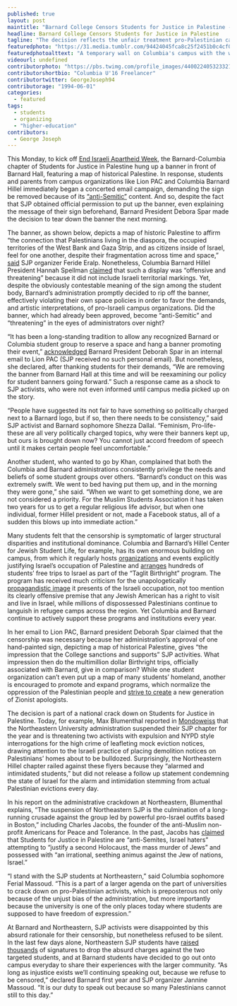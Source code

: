 ```yaml
---
published: true
layout: post
maintitle: "Barnard College Censors Students for Justice in Palestine - {Young}ist"
headline: Barnard College Censors Students for Justice in Palestine
tagline: "The decision reflects the unfair treatment pro-Palestinian campus activists face across the country"
featuredphoto: "https://31.media.tumblr.com/94424045fca8c25f2451b0c4cf0758d3/tumblr_inline_n2dwn1wugQ1rkj9dw.jpg"
featuredphotoalttext: "A temporary wall on Columbia's campus with the words 'End Israel Apartheid' with Palestinian flags"
videourl: undefined
contributorphoto: "https://pbs.twimg.com/profile_images/440022405323321344/RotDF4PL.jpeg"
contributorshortbio: "Columbia U'16 Freelancer"
contributortwitter: GeorgeJoseph94
contributorage: "1994-06-01"
categories: 
  - featured
tags: 
  - students
  - organizing
  - "higher-education"
contributors: 
  - George Joseph
---
```


This Monday, to kick off [End Israeli Apartheid Week](https://en.wikipedia.org/wiki/Israeli_Apartheid_Week), the Barnard-Columbia chapter of Students for Justice in Palestine hung up a banner in front of Barnard Hall, featuring a map of historical Palestine. In response, students and parents from campus organizations like Lion PAC and Columbia Barnard Hillel immediately began a concerted email campaign, demanding the sign be removed because of its [“anti-Semitic”](http://columbialion.com/blog/sjp-hangs-pro-palestine-apartheid-week-banner-on-barnard-hall-prompting-response-from-hillel-board-member/) content. And so, despite the fact that SJP obtained official permission to put up the banner, even explaining the message of their sign beforehand, Barnard President Debora Spar made the decision to tear down the banner the next morning.

The banner, as shown below, depicts a map of historic Palestine to affirm “the connection that Palestinians living in the diaspora, the occupied territories of the West Bank and Gaza Strip, and as citizens inside of Israel, feel for one another, despite their fragmentation across time and space,” [said](http://columbialion.com/blog/sjp-hangs-pro-palestine-apartheid-week-banner-on-barnard-hall-prompting-response-from-hillel-board-member/) SJP organizer Feride Eralp. Nonetheless, Columbia Barnard Hillel President Hannah Spellman [claimed](http://columbialion.com/blog/sjp-hangs-pro-palestine-apartheid-week-banner-on-barnard-hall-prompting-response-from-hillel-board-member/) that such a display was “offensive and threatening” because it did not include Israeli territorial markings. Yet, despite the obviously contestable meaning of the sign among the student body, Barnard’s administration promptly decided to rip off the banner, effectively violating their own space policies in order to favor the demands, and artistic interpretations, of pro-Israeli campus organizations. Did the banner, which had already been approved, become “anti-Semitic” and “threatening” in the eyes of administrators over night?

“It has been a long-standing tradition to allow any recognized Barnard or Columbia student group to reserve a space and hang a banner promoting their event,” [acknowledged](http://columbialion.com/blog/sjp-hangs-pro-palestine-apartheid-week-banner-on-barnard-hall-prompting-response-from-hillel-board-member/) Barnard President Deborah Spar in an internal email to Lion PAC (SJP received no such personal email). But nonetheless, she declared, after thanking students for their demands, “We are removing the banner from Barnard Hall at this time and will be reexamining our policy for student banners going forward.” Such a response came as a shock to SJP activists, who were not even informed until campus media picked up on the story. 

“People have suggested its not fair to have something so politically charged next to a Barnard logo, but if so, then there needs to be consistency,” said SJP activist and Barnard sophomore Shezza Dallal. “Feminism, Pro-life-these are all very politically charged topics, why were their banners kept up, but ours is brought down now?  You cannot just accord freedom of speech until it makes certain people feel uncomfortable.”

Another student, who wanted to go by Khan, complained that both the Columbia and Barnard administrations consistently privilege the needs and beliefs of some student groups over others. “Barnard’s conduct on this was extremely swift. We went to bed having put them up, and in the morning they were gone,” she said. “When we want to get something done, we are not considered a priority. For the Muslim Students Association it has taken two years for us to get a regular religious life advisor, but when one individual, former Hillel president or not, made a Facebook status, all of a sudden this blows up into immediate action.”

Many students felt that the censorship is symptomatic of larger structural disparities and institutional dominance. Columbia and Barnard’s Hillel Center for Jewish Student Life, for example, has its own enormous building on campus, from which it regularly hosts [organizations](http://hillel.columbia.edu/lionpac) and events explicitly justifying Israel’s occupation of Palestine and [arranges](http://hillel.columbia.edu/birthright) hundreds of students’ free trips to Israel as part of the “Taglit Birthright” program. The program has received much criticism for the unapologetically [propagandistic image](http://www.thenation.com/article/161460/romance-birthright-israel) it presents of the Israeli occupation, not too mention its clearly offensive premise that any Jewish American has a right to visit and live in Israel, while millions of dispossessed Palestinians continue to languish in refugee camps across the region. Yet Columbia and Barnard continue to actively support these programs and institutions every year. 

In her email to Lion PAC, Barnard president Deborah Spar claimed that the censorship was necessary because her administration’s approval of one hand-painted sign, depicting a map of historical Palestine, gives “the impression that the College sanctions and supports” SJP activities. What impression then do the multimillion dollar Birthright trips, officially associated with Barnard, give in comparison? While one student organization can’t even put up a map of many students’ homeland, another is encouraged to promote and expand programs, which normalize the oppression of the Palestinian people and [strive to create](http://www.thenation.com/article/161460/romance-birthright-israel) a new generation of Zionist apologists.

The decision is part of a national crack down on Students for Justice in Palestine. Today, for example, Max Blumenthal reported in [Mondoweiss](http://mondoweiss.net/2014/03/northeastern-university-interrogation.html) that the Northeastern University administration suspended their SJP chapter for the year and is threatening two activists with expulsion and NYPD style interrogations for the high crime of leafleting mock eviction notices, drawing attention to the Israeli practice of placing demolition notices on Palestinians’ homes about to be bulldozed. Surprisingly, the Northeastern Hillel chapter railed against these flyers because they “alarmed and intimidated students,” but did not release a follow up statement condemning the state of Israel for the alarm and intimidation stemming from actual Palestinian evictions every day. 

In his report on the administrative crackdown at Northeastern, Blumenthal explains, “The suspension of Northeastern SJP is the culmination of a long-running crusade against the group led by powerful pro-Israel outfits based in Boston,” including Charles Jacobs, the founder of the anti-Muslim non-profit Americans for Peace and Tolerance. In the past, Jacobs has [claimed](http://mondoweiss.net/2014/03/northeastern-university-interrogation.html) that Students for Justice in Palestine are “anti-Semites, Israel haters” attempting to “justify a second Holocaust, the mass murder of Jews” and possessed with “an irrational, seething animus against the Jew of nations, Israel.” 

“I stand with the SJP students at Northeastern,” said Columbia sophomore Ferial Massoud. “This is a part of a larger agenda on the part of universities to crack down on pro-Palestinian activists, which is preposterous not only because of the unjust bias of the administration, but more importantly because the university is one of the only places today where students are supposed to have freedom of expression.”

At Barnard and Northeastern, SJP activists were disappointed by this absurd rationale for their censorship, but nonetheless refused to be silent. In the last few days alone, Northeastern SJP students have [raised thousands](https://www.change.org/petitions/northeastern-university-reinstate-sjp-and-drop-all-charges-against-its-members) of signatures to drop the absurd charges against the two targeted students, and at Barnard students have decided to go out onto campus everyday to share their experiences with the larger community. “As long as injustice exists we’ll continuing speaking out, because we refuse to be censored,” declared Barnard first year and SJP organizer Jannine Massoud. “It is our duty to speak out because so many Palestinians cannot still to this day.”